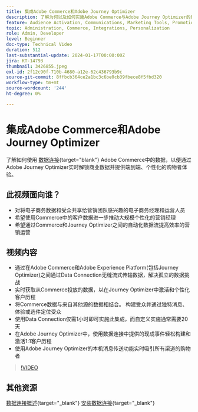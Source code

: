 ```yaml
---
title: 集成Adobe Commerce和Adobe Journey Optimizer
description: 了解为何以及如何实施Adobe Commerce与Adobe Journey Optimizer的集成。
feature: Audience Activation, Communications, Marketing Tools, Promotions/Events
topic: Administration, Commerce, Integrations, Personalization
role: Admin, Developer
level: Beginner
doc-type: Technical Video
duration: 512
last-substantial-update: 2024-01-17T00:00:00Z
jira: KT-14793
thumbnail: 3426855.jpeg
exl-id: 2f12c90f-710b-4680-a12e-62c436793b9c
source-git-commit: 8ffbcb364ce2a1bc3c6be0cb39fbece8f5fbd320
workflow-type: tm+mt
source-wordcount: '244'
ht-degree: 0%

---
```


# 集成Adobe Commerce和Adobe Journey Optimizer

了解如何使用 [数据连接](https://experienceleague.adobe.com/docs/commerce-merchant-services/data-connection/overview.html){target="blank"} Adobe Commerce中的数据，以便通过Adobe Journey Optimizer实时解锁商业数据并提供端到端、个性化的购物者体验。

## 此视频面向谁？

- 对将电子商务数据和受众共享给营销团队感兴趣的电子商务经理和运营人员
- 希望使用Commerce中的客户数据进一步推动大规模个性化的营销经理
- 希望通过Commerce和Journey Optimizer之间的自动化数据流提高效率的营销运营

## 视频内容

- 通过在Adobe Commerce和Adobe Experience Platform(包括Journey Optimizer)之间通过Data Connection无缝流式传输数据，解决孤立的数据挑战
- 实时获取从Commerce投放的数据，以在Journey Optimizer中激活和个性化客户历程
- 将Commerce数据与来自其他源的数据相结合。 构建受众并通过独特消息、体验或选件定位受众
- 使用Data Connection仅需1小时即可实施此集成，而自定义实施通常需要20天
- 在Adobe Journey Optimizer中，使用数据连接中提供的现成事件轻松构建和激活1:1客户历程
- 使用Adobe Journey Optimizer的本机消息传送功能实时吸引所有渠道的购物者

>[!VIDEO](https://video.tv.adobe.com/v/3426855/?learn=on)

## 其他资源

[数据连接概述](https://experienceleague.adobe.com/docs/commerce-merchant-services/data-connection/overview.html){target="_blank"}
[安装数据连接](https://experienceleague.adobe.com/docs/commerce-merchant-services/data-connection/fundamentals/install.html){target="_blank"}
